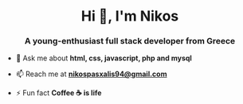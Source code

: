 <h1 align="center">Hi 👋, I'm Nikos</h1>
<h3 align="center">A young-enthusiast full stack developer from Greece</h3>

- 💬 Ask me about **html, css, javascript, php and mysql**

- 📫 Reach me at **nikospasxalis94@gmail.com**

- ⚡ Fun fact **Coffee ☕️ is life**

